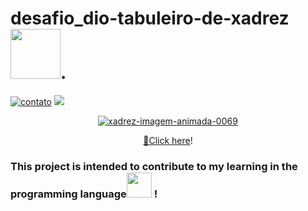 # 

<p><h1>desafio_dio-tabuleiro-de-xadrez <img src="https://cdn.jsdelivr.net/gh/devicons/devicon/icons/java/java-plain-wordmark.svg" 
 width"40" height="80"/>.</h1></p> 
 
  
[![contato](https://img.shields.io/badge/Windows-0078D6?style=for-the-badge&logo=windows&logoColor=white)]()
[![](https://img.shields.io/badge/Ubuntu-E95420?style=for-the-badge&logo=ubuntu&logoColor=white)]()</p>

<div align="center">
<a href="https://www.imagensanimadas.com/cat-xadrez-613.htm"><img src="https://www.imagensanimadas.com/data/media/613/xadrez-imagem-animada-0069.gif" border="0" alt="xadrez-imagem-animada-0069" /></a>
  </div>
  
  <div align="center">
  <p><a href="https://www.imagensanimadas.com/" target="_blank">🤚Click here</a>!</p>
    </div>
 <!--<a href="https://www.alura.com.br/busca?query=forma%C3%A7%C3%A3o+java"_black>🤚Click here</a>-->



<p><h3>This project is intended to contribute to my
 learning in the programming 
 language<img src="https://cdn.jsdelivr.net/gh/devicons/devicon/icons/java/java-plain-wordmark.svg" 
 width"40" height="40"/>
!</h3></p>
